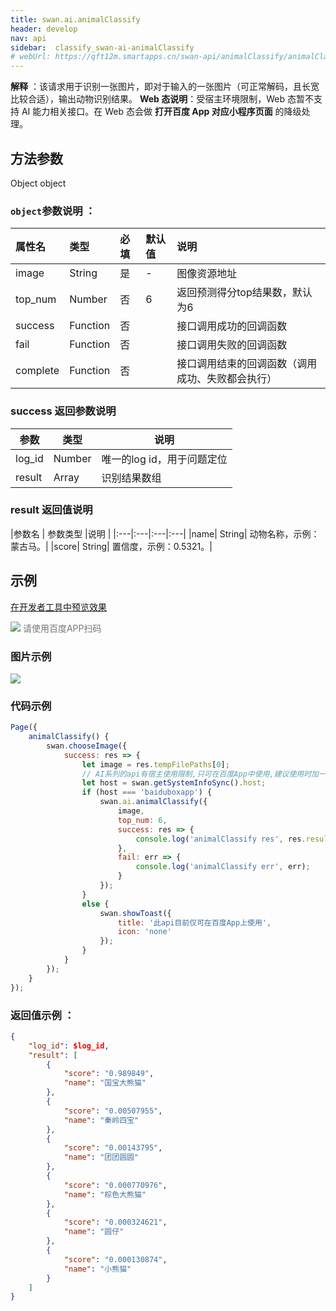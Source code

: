 ```yaml
---
title: swan.ai.animalClassify
header: develop
nav: api
sidebar:  classify_swan-ai-animalClassify
# webUrl: https://qft12m.smartapps.cn/swan-api/animalClassify/animalClassify
---
```




**解释** ：该请求用于识别一张图片，即对于输入的一张图片（可正常解码，且长宽比较合适），输出动物识别结果。
**Web 态说明**：受宿主环境限制，Web 态暂不支持 AI 能力相关接口。在 Web 态会做 **打开百度 App 对应小程序页面** 的降级处理。


## 方法参数

Object object

### `object`参数说明 ：

|属性名 |类型  |必填 | 默认值 |说明|
|:---- |:---- |:---- |:----|:----|
|image|	String|是|-  |图像资源地址|
|top_num|	Number |否	| 6 |返回预测得分top结果数，默认为6|
|success |Function    |否 | |      接口调用成功的回调函数|
|fail |   Function|    否  | |     接口调用失败的回调函数|
|complete  |  Function  |  否   | |    接口调用结束的回调函数（调用成功、失败都会执行）|

###  success 返回参数说明

|参数 |类型 |说明  |
|---- | ---- | ---- |
|log_id| Number|	唯一的log id，用于问题定位|
|result| Array|	识别结果数组|

###  result 返回值说明

|参数名 | 参数类型 |说明  |
|:---|:---|:---|:---|
|name|	String|	动物名称，示例：蒙古马。|
|score|	String|		置信度，示例：0.5321。|

## 示例

<a href="swanide://fragment/bd1c08bc549d1c07b1597bfe60b464ca1581335485586" title="在开发者工具中预览效果" target="_self">在开发者工具中预览效果</a>

<div class='scan-code-container'>
    <img src="https://b.bdstatic.com/miniapp/assets/images/doc_demo/advancedGeneralIdentify.png" class="demo-qrcode-image" />
    <font color=#777 12px>请使用百度APP扫码</font>
</div>

### 图片示例

<div class="m-doc-custom-examples">
    <div class="m-doc-custom-examples-correct">
        <img src="https://b.bdstatic.com/miniapp/images/animalClassify.jpeg">
    </div>
    <div class="m-doc-custom-examples-correct">
        <img src=" ">
    </div>
    <div class="m-doc-custom-examples-correct">
        <img src=" ">
    </div>
</div>

###  代码示例

```js
Page({
    animalClassify() {
        swan.chooseImage({
            success: res => {
                let image = res.tempFilePaths[0];
                // AI系列的api有宿主使用限制,只可在百度App中使用,建议使用时加一层判断防止代码报未知错误
                let host = swan.getSystemInfoSync().host;
                if (host === 'baiduboxapp') {
                    swan.ai.animalClassify({
                        image,
                        top_num: 6,
                        success: res => {
                            console.log('animalClassify res', res.result);
                        },
                        fail: err => {
                            console.log('animalClassify err', err);
                        }
                    });
                }
                else {
                    swan.showToast({
                        title: '此api目前仅可在百度App上使用',
                        icon: 'none'
                    });
                }
            }
        });
    }
});
```

###  返回值示例 ：
```json
{
    "log_id": $log_id,
    "result": [
        {
            "score": "0.989849",
            "name": "国宝大熊猫"
        },
        {
            "score": "0.00507955",
            "name": "秦岭四宝"
        },
        {
            "score": "0.00143795",
            "name": "团团圆圆"
        },
        {
            "score": "0.000770976",
            "name": "棕色大熊猫"
        },
        {
            "score": "0.000324621",
            "name": "圆仔"
        },
        {
            "score": "0.000130874",
            "name": "小熊猫"
        }
    ]
}
```

